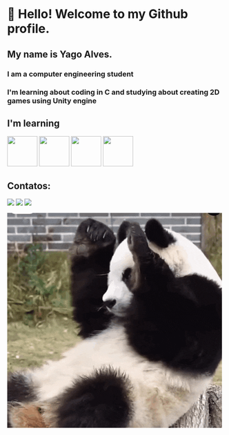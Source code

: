 # 👋 Hello! Welcome to my Github profile.
## My name is Yago Alves.

### I am a computer engineering student
### I'm learning about coding in C and studying about creating 2D games using Unity engine


## I'm learning
 <img src="https://cdn.jsdelivr.net/gh/devicons/devicon@latest/icons/unity/unity-original-wordmark.svg" width="70" height="70"/> <img src="https://cdn.jsdelivr.net/gh/devicons/devicon@latest/icons/c/c-original.svg" width="70" height="70"/> <img src="https://cdn.jsdelivr.net/gh/devicons/devicon@latest/icons/javascript/javascript-original.svg" width="70" height="70"/> <img src="https://cdn.jsdelivr.net/gh/devicons/devicon@latest/icons/csharp/csharp-original.svg" width="70" height="70"/>
          

 ## Contatos:
<div>
<a href="https://www.instagram.com/yago_d.alves?utm_source=ig_web_button_share_sheet&igsh=ZDNlZDc0MzIxNw==" target="_blank"><img loading="lazy" src="https://img.shields.io/badge/-Instagram-%23E4405F?style=for-the-badge&logo=instagram&logoColor=white" target="_blank"></a>
<a href ="yagomacedo2002@gmail.com"><img loading="lazy" src="https://img.shields.io/badge/Gmail-D14836?style=for-the-badge&logo=gmail&logoColor=white" target="_blank"></a>
<a href="www.linkedin.com/in/yago-alves2002" target="_blank"><img loading="lazy" src="https://img.shields.io/badge/-LinkedIn-%230077B5?style=for-the-badge&logo=linkedin&logoColor=white" target="_blank"></a>   
</div>

![Texto alternativo para o GIF](https://github.com/YagoAlves2/YagoAlves2/blob/main/menglanpanda-menglan.gif?raw=true)

